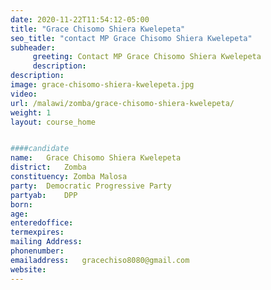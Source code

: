 ```yaml
---
date: 2020-11-22T11:54:12-05:00
title: "Grace Chisomo Shiera Kwelepeta"
seo_title: "contact MP Grace Chisomo Shiera Kwelepeta"
subheader:
     greeting: Contact MP Grace Chisomo Shiera Kwelepeta
     description: 
description: 
image: grace-chisomo-shiera-kwelepeta.jpg
video: 
url: /malawi/zomba/grace-chisomo-shiera-kwelepeta/
weight: 1
layout: course_home


####candidate
name:	Grace Chisomo Shiera Kwelepeta
district:	Zomba
constituency: Zomba Malosa
party:	Democratic Progressive Party
partyab:	DPP
born:
age: 
enteredoffice:	
termexpires:	
mailing Address:
phonenumber:	
emailaddress:	gracechiso8080@gmail.com
website:	
---
```


